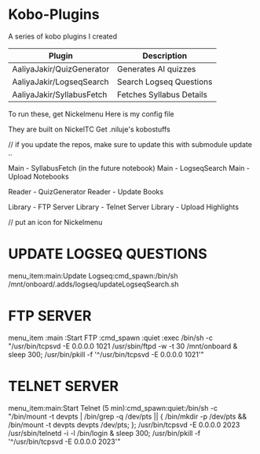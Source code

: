 # Kobo-Plugins

A series of kobo plugins I created


| Plugin                     | Description            |
|----------------------------|------------------------|
| AaliyaJakir/QuizGenerator  | Generates AI quizzes |
| AaliyaJakir/LogseqSearch   | Search Logseq Questions |
| AaliyaJakir/SyllabusFetch  | Fetches Syllabus Details |

To run these, get Nickelmenu
Here is my config file

They are built on NickelTC
Get .niluje's kobostuffs 


// if you update the repos, make sure to update this with submodule update ..


Main - SyllabusFetch (in the future notebook)
Main - LogseqSearch
Main - Upload Notebooks

Reader - QuizGenerator
Reader - Update Books

Library - FTP Server
Library - Telnet Server
Library - Upload Highlights

// put an icon for Nickelmenu

# UPDATE LOGSEQ QUESTIONS
menu_item:main:Update Logseq:cmd_spawn:/bin/sh /mnt/onboard/.adds/logseq/updateLogseqSearch.sh

# FTP SERVER 
menu_item :main :Start FTP :cmd_spawn :quiet :exec /bin/sh -c "/usr/bin/tcpsvd -E 0.0.0.0 1021 /usr/sbin/ftpd -w -t 30 /mnt/onboard & sleep 300; /usr/bin/pkill -f '^/usr/bin/tcpsvd -E 0.0.0.0 1021'"

# TELNET SERVER
menu_item:main:Start Telnet (5 min):cmd_spawn:quiet:/bin/sh -c "/bin/mount -t devpts | /bin/grep -q /dev/pts || { /bin/mkdir -p /dev/pts && /bin/mount -t devpts devpts /dev/pts; }; /usr/bin/tcpsvd -E 0.0.0.0 2023 /usr/sbin/telnetd -i -l /bin/login & sleep 300; /usr/bin/pkill -f '^/usr/bin/tcpsvd -E 0.0.0.0 2023'"




